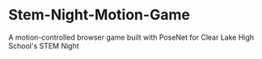# Stem-Night-Motion-Game
A motion-controlled browser game built with PoseNet for Clear Lake High School's STEM Night
